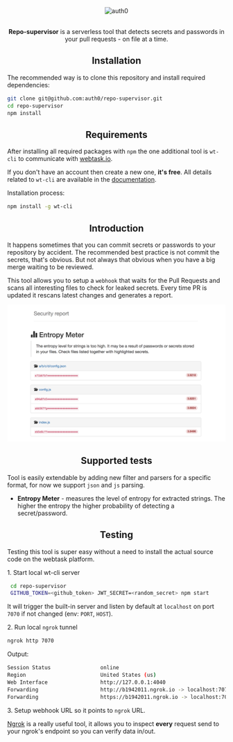 <div align="center">
	<img src="https://cdn.auth0.com/styleguide/latest/lib/logos/img/logo-grey.png" alt="auth0" width="90px"/>
    <br/><br/>
    <p><strong>Repo-supervisor</strong> is a serverless tool that detects secrets and passwords in your pull requests - on file at a time.</p>
</div>

<h2 align="center">Installation</h2>

The recommended way is to clone this repository and install required dependencies:

```bash
git clone git@github.com:auth0/repo-supervisor.git
cd repo-supervisor
npm install
```

<h2 align="center">Requirements</h2>

After installing all required packages with `npm` the one additional tool is `wt-cli` to communicate with [webtask.io](https://webtask.io).

If you don't have an account then create a new one, **it's free**. All details related to `wt-cli` are available in the [documentation](https://webtask.io/docs/wt-cli).

Installation process:

```bash
npm install -g wt-cli
```

<h2 align="center">Introduction</h2>

It happens sometimes that you can commit secrets or passwords to your repository by accident. The recommended best practice is not commit the secrets, that's obvious. But not always that obvious when you have a big merge waiting to be reviewed.

This tool allows you to setup a `webhook` that waits for the Pull Requests and scans all interesting files to check for leaked secrets. Every time PR is updated it rescans latest changes and generates a report.

![](docs/report.preview.png)

<h2 align="center">Supported tests</h2>

Tool is easily extendable by adding new filter and parsers for a specific format, for now we support `json` and `js` parsing.

- **Entropy Meter** - measures the level of entropy for extracted strings. The higher the entropy the higher probability of detecting a secret/password.

<h2 align="center">Testing</h2>

Testing this tool is super easy without a need to install the actual source code on the webtask platform.

1\. Start local wt-cli server

```bash
 cd repo-supervisor
 GITHUB_TOKEN=<github_token> JWT_SECRET=<random_secret> npm start
```

It will trigger the built-in server and listen by default at `localhost` on port `7070` if not changed (env: `PORT`, `HOST`).

2\. Run local `ngrok` tunnel

```bash
ngrok http 7070
```

Output:

```bash
Session Status                online
Region                        United States (us)
Web Interface                 http://127.0.0.1:4040
Forwarding                    http://b1942011.ngrok.io -> localhost:7070
Forwarding                    https://b1942011.ngrok.io -> localhost:7070
```

3\. Setup webhook URL so it points to `ngrok` URL.

[Ngrok](https://ngrok.com/) is a really useful tool, it allows you to inspect **every** request send to your ngrok's endpoint so you can verify data in/out.
